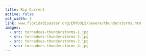 ```yaml
---
title: Rip Current
active: false
col_width: 3
link: www.floridadisaster.org/EMTOOLS/Severe/thunderstorms.htm
images:
  - src: tornadoes-thunderstorms-1.jpg
  - src: tornadoes-thunderstorms-2.jpg
  - src: tornadoes-thunderstorms-3.jpg
  - src: tornadoes-thunderstorms-4.jpg
---
```

